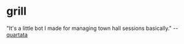 # grill

"It's a little bot I made for managing town hall sessions basically."
-- [quartata](https://chat.stackexchange.com/transcript/11540?m=43456771#43456771)

